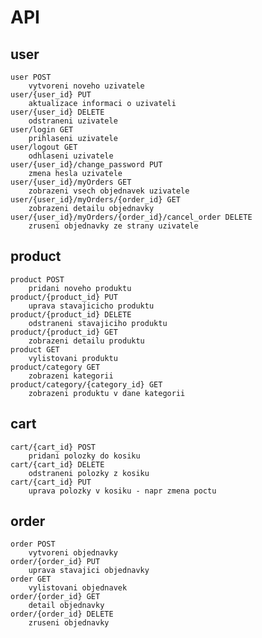 # API
## user
    user POST
        vytvoreni noveho uzivatele
    user/{user_id} PUT
        aktualizace informaci o uzivateli
    user/{user_id} DELETE
        odstraneni uzivatele
    user/login GET
        prihlaseni uzivatele
    user/logout GET
        odhlaseni uzivatele
    user/{user_id}/change_password PUT
        zmena hesla uzivatele
    user/{user_id}/myOrders GET
        zobrazeni vsech objednavek uzivatele
    user/{user_id}/myOrders/{order_id} GET
        zobrazeni detailu objednavky
    user/{user_id}/myOrders/{order_id}/cancel_order DELETE
        zruseni objednavky ze strany uzivatele

## product
    product POST
        pridani noveho produktu
    product/{product_id} PUT
        uprava stavajicicho produktu
    product/{product_id} DELETE
        odstraneni stavajiciho produktu
    product/{product_id} GET
        zobrazeni detailu produktu
    product GET
        vylistovani produktu
    product/category GET
        zobrazeni kategorii
    product/category/{category_id} GET
        zobrazeni produktu v dane kategorii

## cart
    cart/{cart_id} POST
        pridani polozky do kosiku
    cart/{cart_id} DELETE
        odstraneni polozky z kosiku
    cart/{cart_id} PUT
        uprava polozky v kosiku - napr zmena poctu

## order
    order POST
        vytvoreni objednavky
    order/{order_id} PUT
        uprava stavajici objednavky
    order GET
        vylistovani objednavek
    order/{order_id} GET
        detail objednavky
    order/{order_id} DELETE
        zruseni objednavky
    